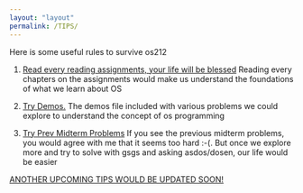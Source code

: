 ```yaml
---
layout: "layout"
permalink: /TIPS/
---
```


Here is some useful rules to survive os212

1. [Read every reading assignments, your life will be blessed](#) 
Reading every chapters on the assignments would make us understand the foundations of what we learn about OS

2. [Try Demos.](#)
The demos file included with various problems we could explore to understand the concept of os programming

3. [Try Prev Midterm Problems]()
If you see the previous midterm problems, you would agree with me that it seems too hard :-(. But once we explore more and try to solve with gsgs and asking asdos/dosen, our life would be easier

[ANOTHER UPCOMING TIPS WOULD BE UPDATED SOON!](#)
